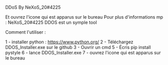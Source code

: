 DDoS By NeXoS_20#4225

Et ouvrez l'icone qui est apparus sur le bureau
Pour plus d'informations mp : NeXoS_20#4225
DDOS est un symple tool

Comment l'utiliser :

1 - installer python : https://www.python.org/
2 - Téléchargez DDOS_Installer.exe sur le github
3 - Ouvrir un cmd
5 - Écris pip install pystyle
6 - lance DDOS_Installer.exe
7 - ouvrez l'icone qui est apparus sur le bureau
